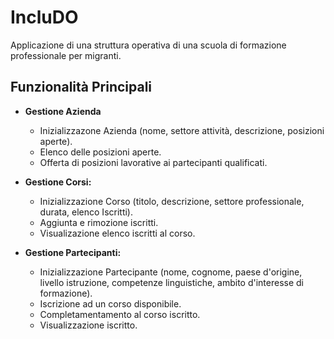 # IncluDO
Applicazione di una struttura operativa di una scuola di formazione professionale per migranti.


## Funzionalità Principali

- **Gestione Azienda**
  - Inizializzazone Azienda (nome, settore attività, descrizione, posizioni aperte).
  - Elenco delle posizioni aperte.
  - Offerta di posizioni lavorative ai partecipanti qualificati.

    
- **Gestione Corsi:**
  - Inizializzazione Corso (titolo, descrizione, settore professionale, durata, elenco Iscritti).
  - Aggiunta e rimozione iscritti.
  - Visualizazione elenco iscritti al corso.


- **Gestione Partecipanti:**
  - Inizializzazione Partecipante (nome, cognome, paese d'origine, livello istruzione, competenze linguistiche, ambito d'interesse di formazione).
  - Iscrizione ad un corso disponibile.
  - Completamentamento al corso iscritto.
  - Visualizzazione iscritto.

